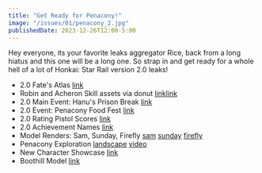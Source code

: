 ```yaml
---
title: "Get Ready for Penacony!"
image: "/issues/01/penacony_2.jpg"
publishedDate: 2023-12-26T12:00-5:00
---
```

Hey everyone, its your favorite leaks aggregator Rice, back from a long hiatus and this one will be a long one. So strap in and get ready for a whole hell of a lot of Honkai: Star Rail version 2.0 leaks!

- 2.0 Fate's Atlas [link](https://www.reddit.com/r/HonkaiStarRail_leaks/comments/18r7e69/20_fates_atlas_via_foul/)
- Robin and Acheron Skill assets via donut [link](https://www.reddit.com/r/HonkaiStarRail_leaks/comments/18r4gxz/robin_skill_assets_via_donut/)[link](https://www.reddit.com/r/HonkaiStarRail_leaks/comments/18r4f8w/acheron_ult_assets_via_donut/)
- 2.0 Main Event: Hanu's Prison Break [link](https://www.reddit.com/r/HonkaiStarRail_leaks/comments/18r3ppk/20_main_event_via_c2tr/)
- 2.0 Event: Penacony Food Fest [link](https://www.reddit.com/r/HonkaiStarRail_leaks/comments/18qzk93/20_event_via_c2tr/)
- 2.0 Rating Pistol Scores [link](https://www.reddit.com/r/HonkaiStarRail_leaks/comments/18qzcho/20_characters_rating_pistol_score_via_c2tr/)
- 2.0 Achievement Names [link](https://www.reddit.com/r/HonkaiStarRail_leaks/comments/18qxb8d/20_achievement_names/)
- Model Renders: Sam, Sunday, Firefly [sam](https://www.reddit.com/r/HonkaiStarRail_leaks/comments/18qn7o6/sam_model_render/) [sunday](https://www.reddit.com/r/HonkaiStarRail_leaks/comments/18qvecv/sunday_render_with_rarity/) [firefly](https://www.reddit.com/r/HonkaiStarRail_leaks/comments/18qv9h5/firefly_render_w_sword/)
- Penacony Exploration [landscape](https://www.reddit.com/r/HonkaiStarRail_leaks/comments/18r9dnu/penacony_landscape_via_hexenzirkel/) [video](https://www.reddit.com/r/HonkaiStarRail_leaks/comments/18qquvw/penacony_exploration/) 
- New Character Showcase [link](https://www.reddit.com/r/HonkaiStarRail_leaks/comments/18qqugg/another_showcase_of_the_new_characters/)
- Boothill Model [link](https://www.reddit.com/r/HonkaiStarRail_leaks/comments/18qleti/boothill_model_via_zaychikrails/)